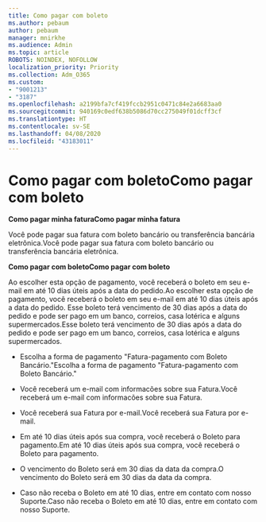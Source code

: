 ```yaml
---
title: Como pagar com boleto
ms.author: pebaum
author: pebaum
manager: mnirkhe
ms.audience: Admin
ms.topic: article
ROBOTS: NOINDEX, NOFOLLOW
localization_priority: Priority
ms.collection: Adm_O365
ms.custom:
- "9001213"
- "3187"
ms.openlocfilehash: a2199bfa7cf419fccb2951c0471c84e2a6683aa0
ms.sourcegitcommit: 940169c0edf638b5086d70cc275049f01dcff3cf
ms.translationtype: HT
ms.contentlocale: sv-SE
ms.lasthandoff: 04/08/2020
ms.locfileid: "43183011"
---
```

# <a name="como-pagar-com-boleto"></a><span data-ttu-id="9f1a5-102">Como pagar com boleto</span><span class="sxs-lookup"><span data-stu-id="9f1a5-102">Como pagar com boleto</span></span>

<span data-ttu-id="9f1a5-103">**Como pagar minha fatura**</span><span class="sxs-lookup"><span data-stu-id="9f1a5-103">**Como pagar minha fatura**</span></span>

<span data-ttu-id="9f1a5-104">Você pode pagar sua fatura com boleto bancário ou transferência bancária eletrônica.</span><span class="sxs-lookup"><span data-stu-id="9f1a5-104">Você pode pagar sua fatura com boleto bancário ou transferência bancária eletrônica.</span></span>

<span data-ttu-id="9f1a5-105">**Como pagar com  boleto**</span><span class="sxs-lookup"><span data-stu-id="9f1a5-105">**Como pagar com  boleto**</span></span>

<span data-ttu-id="9f1a5-106">Ao escolher  esta opção de pagamento, você receberá o boleto em seu e-mail em até 10 dias úteis após a data do pedido.</span><span class="sxs-lookup"><span data-stu-id="9f1a5-106">Ao escolher  esta opção de pagamento, você receberá o boleto em seu e-mail em até 10 dias úteis após a data do pedido.</span></span> <span data-ttu-id="9f1a5-107">Esse boleto terá vencimento de 30 dias após a data do pedido e pode ser pago em um banco, correios, casa lotérica e alguns supermercados.</span><span class="sxs-lookup"><span data-stu-id="9f1a5-107">Esse boleto terá vencimento de 30 dias após a data do pedido e pode ser pago em um banco, correios, casa lotérica e alguns supermercados.</span></span>

- <span data-ttu-id="9f1a5-108">Escolha a forma de pagamento "Fatura-pagamento com Boleto Bancário."</span><span class="sxs-lookup"><span data-stu-id="9f1a5-108">Escolha a forma de pagamento "Fatura-pagamento com Boleto Bancário."</span></span>

- <span data-ttu-id="9f1a5-109">Você receberá um e-mail com informacões sobre sua Fatura.</span><span class="sxs-lookup"><span data-stu-id="9f1a5-109">Você receberá um e-mail com informacões sobre sua Fatura.</span></span>

- <span data-ttu-id="9f1a5-110">Você receberá sua Fatura por e-mail.</span><span class="sxs-lookup"><span data-stu-id="9f1a5-110">Você receberá sua Fatura por e-mail.</span></span>

- <span data-ttu-id="9f1a5-111">Em até 10 dias úteis após sua compra, você receberá o Boleto para pagamento.</span><span class="sxs-lookup"><span data-stu-id="9f1a5-111">Em até 10 dias úteis após sua compra, você receberá o Boleto para pagamento.</span></span>

- <span data-ttu-id="9f1a5-112">O vencimento do Boleto será em 30 dias da data da compra.</span><span class="sxs-lookup"><span data-stu-id="9f1a5-112">O vencimento do Boleto será em 30 dias da data da compra.</span></span>

- <span data-ttu-id="9f1a5-113">Caso não receba o Boleto em até 10 dias, entre em contato com nosso Suporte.</span><span class="sxs-lookup"><span data-stu-id="9f1a5-113">Caso não receba o Boleto em até 10 dias, entre em contato com nosso Suporte.</span></span>

